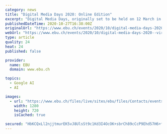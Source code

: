 ```yaml
---
category: news
title: "Digital Media Days 2020: Online Edition"
excerpt: "Digital Media Days, originally set to be held on 12 March in Milan, has been moved online and will take place on 15 October 2020. The event will be in the form of a one-day virtual conference around t"
publishedDateTime: 2020-10-27T16:38:00Z
originalUrl: "https://www.ebu.ch/events/2020/10/digital-media-days-2020--virtual-edition"
webUrl: "https://www.ebu.ch/events/2020/10/digital-media-days-2020--virtual-edition"
type: article
quality: 24
heat: 24
published: false

provider:
  name: EBU
  domain: www.ebu.ch

topics:
  - Google AI
  - AI

images:
  - url: "https://www.ebu.ch/files/live/sites/ebu/files/Contacts/events/DMD%202020/DMD2020_img_web.png"
    width: 1280
    height: 720
    isCached: true

secured: "HbKCQxLl2njjtmurEK5vJ8UlsSt9c1Kd3I4OcOK+sbrCh89cCcP9Ehd57H6+fiVzY1KCXnNnfp6ToPcF8Hvz/Jqyq/Z2XG2trFaU7qEJYQnzE3WHbGMzm3Zklgm8l5RegogWgB3sWuBz5hXfu6wl1eeU4VObCNf8tWfnNjR9UMmCPMyW5XBtap6tX3MFYfWMF6xoHDCYtD9elXF8O9SGGrHKeerPXETGbYFaHLxUdAx+fV6/aIFwlRtTg+XFRvPu4maE7vPIvKQFXKp28BdVkQuj6Rn1499b8ZLIna54KOLogBrq6bBvzK764rmcMamFICNfo/f7RUAKN2LBIMlT/93XSlTwxfYMwyga+ssmBFo=;JXALMqWcJbYPHzSM9pFkEg=="
---
```


